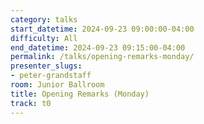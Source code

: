 ```yaml
---
category: talks
start_datetime: 2024-09-23 09:00:00-04:00
difficulty: All
end_datetime: 2024-09-23 09:15:00-04:00
permalink: /talks/opening-remarks-monday/
presenter_slugs:
- peter-grandstaff
room: Junior Ballroom
title: Opening Remarks (Monday)
track: t0
---
```

